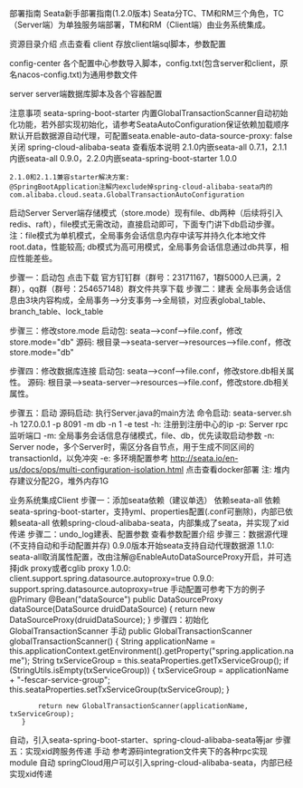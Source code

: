 部署指南
Seata新手部署指南(1.2.0版本)
Seata分TC、TM和RM三个角色，TC（Server端）为单独服务端部署，TM和RM（Client端）由业务系统集成。

资源目录介绍
点击查看
client
存放client端sql脚本，参数配置

config-center
各个配置中心参数导入脚本，config.txt(包含server和client，原名nacos-config.txt)为通用参数文件

server
server端数据库脚本及各个容器配置

注意事项
seata-spring-boot-starter
内置GlobalTransactionScanner自动初始化功能，若外部实现初始化，请参考SeataAutoConfiguration保证依赖加载顺序
默认开启数据源自动代理，可配置seata.enable-auto-data-source-proxy: false关闭
spring-cloud-alibaba-seata
查看版本说明 2.1.0内嵌seata-all 0.7.1，2.1.1内嵌seata-all 0.9.0，2.2.0内嵌seata-spring-boot-starter 1.0.0

    2.1.0和2.1.1兼容starter解决方案:
    @SpringBootApplication注解内exclude掉spring-cloud-alibaba-seata内的com.alibaba.cloud.seata.GlobalTransactionAutoConfiguration
启动Server
Server端存储模式（store.mode）现有file、db两种（后续将引入redis、raft），file模式无需改动，直接启动即可，下面专门讲下db启动步骤。
注：file模式为单机模式，全局事务会话信息内存中读写并持久化本地文件root.data，性能较高;
db模式为高可用模式，全局事务会话信息通过db共享，相应性能差些。

步骤一：启动包
点击下载
官方钉钉群（群号：23171167，1群5000人已满，2群），qq群（群号：254657148）群文件共享下载
步骤二：建表
全局事务会话信息由3块内容构成，全局事务-->分支事务-->全局锁，对应表global_table、branch_table、lock_table

步骤三：修改store.mode
启动包: seata-->conf-->file.conf，修改store.mode="db"
源码: 根目录-->seata-server-->resources-->file.conf，修改store.mode="db"

步骤四：修改数据库连接
启动包: seata-->conf-->file.conf，修改store.db相关属性。
源码: 根目录-->seata-server-->resources-->file.conf，修改store.db相关属性。

步骤五：启动
源码启动: 执行Server.java的main方法
命令启动: seata-server.sh -h 127.0.0.1 -p 8091 -m db -n 1 -e test
    -h: 注册到注册中心的ip
    -p: Server rpc 监听端口
    -m: 全局事务会话信息存储模式，file、db，优先读取启动参数
    -n: Server node，多个Server时，需区分各自节点，用于生成不同区间的transactionId，以免冲突
    -e: 多环境配置参考 http://seata.io/en-us/docs/ops/multi-configuration-isolation.html
点击查看docker部署
注: 堆内存建议分配2G，堆外内存1G

业务系统集成Client
步骤一：添加seata依赖（建议单选）
依赖seata-all
依赖seata-spring-boot-starter，支持yml、properties配置(.conf可删除)，内部已依赖seata-all
依赖spring-cloud-alibaba-seata，内部集成了seata，并实现了xid传递
步骤二：undo_log建表、配置参数
查看参数配置介绍
步骤三：数据源代理(不支持自动和手动配置并存)
0.9.0版本开始seata支持自动代理数据源
    1.1.0: seata-all取消属性配置，改由注解@EnableAutoDataSourceProxy开启，并可选择jdk proxy或者cglib proxy
    1.0.0: client.support.spring.datasource.autoproxy=true
    0.9.0: support.spring.datasource.autoproxy=true
手动配置可参考下方的例子
    @Primary
    @Bean("dataSource")
    public DataSourceProxy dataSource(DataSource druidDataSource) {
        return new DataSourceProxy(druidDataSource);
    }
步骤四：初始化GlobalTransactionScanner
手动
       public GlobalTransactionScanner globalTransactionScanner() {
           String applicationName = this.applicationContext.getEnvironment().getProperty("spring.application.name");
           String txServiceGroup = this.seataProperties.getTxServiceGroup();
           if (StringUtils.isEmpty(txServiceGroup)) {
               txServiceGroup = applicationName + "-fescar-service-group";
               this.seataProperties.setTxServiceGroup(txServiceGroup);
           }
   
           return new GlobalTransactionScanner(applicationName, txServiceGroup);
       }
自动，引入seata-spring-boot-starter、spring-cloud-alibaba-seata等jar
步骤五：实现xid跨服务传递
手动 参考源码integration文件夹下的各种rpc实现 module
自动 springCloud用户可以引入spring-cloud-alibaba-seata，内部已经实现xid传递